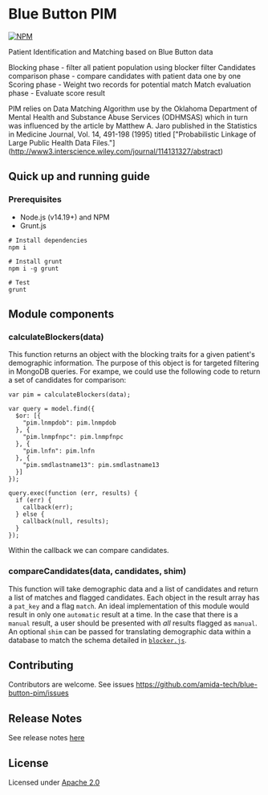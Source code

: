 Blue Button PIM
===============
[![NPM](https://nodei.co/npm/@amida-tech/blue-button-pim.png)](https://nodei.co/npm/@amida-tech/blue-button-pim/)

Patient Identification and Matching based on Blue Button data

Blocking phase - filter all patient population using blocker filter
Candidates comparison phase - compare candidates with patient data one by one
Scoring phase - Weight two records for potential match
Match evaluation phase - Evaluate score result

PIM relies on  Data Matching Algorithm use by the Oklahoma Department of Mental Health and Substance Abuse Services (ODHMSAS) which in turn was influenced by the article by Matthew A. Jaro published in the Statistics in Medicine Journal, Vol. 14, 491-198 (1995) titled ["Probabilistic Linkage of Large Public Health Data Files."] (http://www3.interscience.wiley.com/journal/114131327/abstract)


## Quick up and running guide

### Prerequisites

- Node.js (v14.19+) and NPM
- Grunt.js

```
# Install dependencies
npm i

# Install grunt
npm i -g grunt

# Test
grunt

```

## Module components

### calculateBlockers(data)
This function returns an object with the blocking traits for a given patient's demographic information.
The purpose of this object is for targeted filtering in MongoDB queries. For exampe, we could use the following
code to return a set of candidates for comparison:
```
var pim = calculateBlockers(data);

var query = model.find({
  $or: [{
    "pim.lnmpdob": pim.lnmpdob
  }, {
    "pim.lnmpfnpc": pim.lnmpfnpc
  }, {
    "pim.lnfn": pim.lnfn
  }, {
    "pim.smdlastname13": pim.smdlastname13
  }]
});

query.exec(function (err, results) {
  if (err) {
    callback(err);
  } else {
    callback(null, results);
  }
});
```
Within the callback we can compare candidates.

### compareCandidates(data, candidates, shim)
This function will take demographic data and a list of candidates and return a list of matches and flagged candidates.
Each object in the result array has a `pat_key` and a flag `match`. An ideal implementation of this module would result in
only one `automatic` result at a time. In the case that there is a `manual` result, a user should be presented with
_all_ results flagged as `manual`. An optional `shim` can be passed for translating demographic data within a database
to match the schema detailed in [`blocker.js`](lib/blocker.js).

## Contributing

Contributors are welcome. See issues https://github.com/amida-tech/blue-button-pim/issues

## Release Notes

See release notes [here](./RELEASENOTES.md)

## License

Licensed under [Apache 2.0](./LICENSE)


[npm-image]: https://nodei.co/npm/@amida-tech/blue-button-pim.png?compact=true
[npm-url]: https://nodei.co/npm/@amida-tech/blue-button-pim
